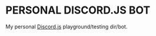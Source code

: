 # PERSONAL DISCORD.JS BOT

My personal [Discord.js](https://discord.js.org/ 'Discord.js homepage') playground/testing dir/bot.
